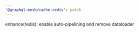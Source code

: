 ```yaml
---
'@graphql-mesh/cache-redis': patch
---
```


enhance(redis): enable auto-pipelining and remove dataloader
